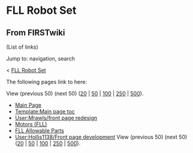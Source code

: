 # FLL Robot Set

## From FIRSTwiki

(List of links)

Jump to: navigation, search

< [FLL Robot Set](/index.php?title=FLL_Robot_Set&redirect=no "FLL Robot
Set")

The following pages link to here:

View (previous 50) (next 50) ([20](/index.php?title=Special:Whatlinkshere/FLL_Robot_Set&limit=20&from=0 "Special:Whatlinkshere/FLL Robot Set") | [50](/index.php?title=Special:Whatlinkshere/FLL_Robot_Set&limit=50&from=0 "Special:Whatlinkshere/FLL Robot Set") | [100](/index.php?title=Special:Whatlinkshere/FLL_Robot_Set&limit=100&from=0 "Special:Whatlinkshere/FLL Robot Set") | [250](/index.php?title=Special:Whatlinkshere/FLL_Robot_Set&limit=250&from=0 "Special:Whatlinkshere/FLL Robot Set") | [500](/index.php?title=Special:Whatlinkshere/FLL_Robot_Set&limit=500&from=0 "Special:Whatlinkshere/FLL Robot Set")).

- [Main Page](Main_Page "Main Page")
- [Template:Main page toc](Template:Main_page_toc "Template:Main page toc")
- [User:Mrawls/front page redesign](User:Mrawls/front_page_redesign "User:Mrawls/front page redesign")
- [Motors (FLL)](Motors_%28FLL%29 "Motors \(FLL\)")
- [FLL Allowable Parts](FLL_Allowable_Parts "FLL Allowable Parts")
- [User:Hollis1138/Front page development](User:Hollis1138/Front_page_development "User:Hollis1138/Front page development") View (previous 50) (next 50) ([20](/index.php?title=Special:Whatlinkshere/FLL_Robot_Set&limit=20&from=0 "Special:Whatlinkshere/FLL Robot Set") | [50](/index.php?title=Special:Whatlinkshere/FLL_Robot_Set&limit=50&from=0 "Special:Whatlinkshere/FLL Robot Set") | [100](/index.php?title=Special:Whatlinkshere/FLL_Robot_Set&limit=100&from=0 "Special:Whatlinkshere/FLL Robot Set") | [250](/index.php?title=Special:Whatlinkshere/FLL_Robot_Set&limit=250&from=0 "Special:Whatlinkshere/FLL Robot Set") | [500](/index.php?title=Special:Whatlinkshere/FLL_Robot_Set&limit=500&from=0 "Special:Whatlinkshere/FLL Robot Set")).
